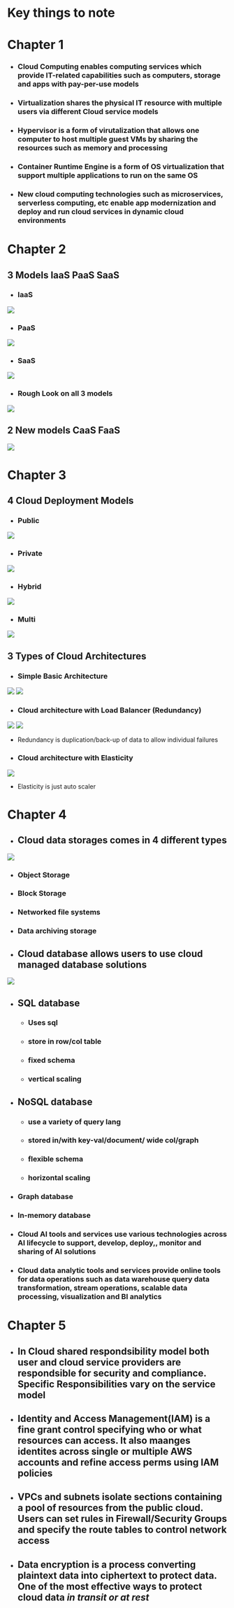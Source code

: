 # Key things to note
# Chapter 1
* ### Cloud Computing enables computing services which provide IT-related capabilities such as computers, storage and apps with pay-per-use models
* ### Virtualization shares the physical IT resource with multiple users via different Cloud service models
* ### Hypervisor is a form of virutalization that allows one computer to host multiple guest VMs by sharing the resources such as memory and processing
* ### Container Runtime Engine is a form of OS virtualization that support multiple applications to run on the same OS
* ### New cloud computing technologies such as microservices, serverless computing, etc enable app modernization and deploy and run cloud services in dynamic cloud environments
# Chapter 2
## 3 Models IaaS PaaS SaaS
* ### IaaS
![](ImageAssets/Cpt2.2.png)
* ### PaaS
![](ImageAssets/Cpt2.5.png)
* ### SaaS
![](ImageAssets/Summary.1.png)
* ### Rough Look on all 3 models
![](ImageAssets/Cpt2.1.png)
## 2 New models CaaS FaaS
![](ImageAssets/Cpt2.7.png)
# Chapter 3
## 4 Cloud Deployment Models
* ### Public
![](ImageAssets/Summary.2.png)
* ### Private
![](ImageAssets/Summary.3.png)
* ### Hybrid
![](ImageAssets/Summary.4.png)
* ### Multi
![](ImageAssets/Summary.5.png)
## 3 Types of Cloud Architectures
* ### Simple Basic Architecture
![](ImageAssets/Cpt3.3.png)
![](ImageAssets/Cpt3.4.png)
* ### Cloud architecture with Load Balancer (Redundancy)
![](ImageAssets/Cpt3.5.png)
![](ImageAssets/Summary.6.png)
  * Redundancy is duplication/back-up of data to allow individual failures
* ### Cloud architecture with Elasticity
![](ImageAssets/Cpt3.7.png)
  * Elasticity is just auto scaler
# Chapter 4
* ## Cloud data storages comes in 4 different types
![](ImageAssets/Summary.7.png)
  * ### Object Storage
  * ### Block Storage
  * ### Networked file systems
  * ### Data archiving storage
* ## Cloud database allows users to use cloud managed database solutions
![](ImageAssets/Summary.8.png)
  * ## SQL database
    * ### Uses sql
    * ### store in row/col table
    * ### fixed schema
    * ### vertical scaling
  * ## NoSQL database
    * ### use a variety of query lang
    * ### stored in/with key-val/document/ wide col/graph
    * ### flexible schema
    * ### horizontal scaling
  * ### Graph database
  * ### In-memory database
* ### Cloud AI tools and services use various technologies across AI lifecycle to support, develop, deploy,, monitor and sharing of AI solutions
* ### Cloud data analytic tools and services provide online tools for data operations such as data warehouse query data transformation, stream operations, scalable data processing, visualization and BI analytics
# Chapter 5
* ## In Cloud shared respondsibility model both user and cloud service providers are respondsible for security and compliance. Specific Responsibilities vary on the service model
* ## Identity and Access Management(IAM) is a fine grant control specifying who or what resources can access. It also maanges identites across single or multiple AWS accounts and refine access perms using IAM policies
* ## VPCs and subnets isolate sections containing a pool of resources from the public cloud. Users can set rules in Firewall/Security Groups and specify the route tables to control network access
* ## Data encryption is a process converting plaintext data into ciphertext to protect data. One of the most effective ways to protect cloud data *in transit or at rest*